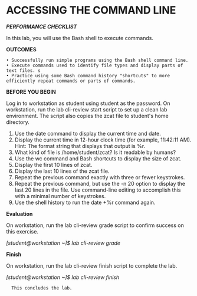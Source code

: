 # ACCESSING THE COMMAND LINE #

***PERFORMANCE CHECKLIST***

In this lab, you will use the Bash shell to execute commands. 

**OUTCOMES**

    • Successfully run simple programs using the Bash shell command line. 
    • Execute commands used to identify file types and display parts of text files. s
    • Practice using some Bash command history "shortcuts" to more efficiently repeat commands or parts of commands.
    
 **BEFORE YOU BEGIN**
 
   Log in to workstation as student using student as the password. 
    On workstation, run the lab cli-review start script to set up a clean lab environment. 
    The script also copies the zcat file to student's home directory. 

1. Use the date command to display the current time and date.
2. Display the current time in 12-hour clock time (for example, 11:42:11 AM). Hint: The format string that displays that output is %r.
3. What kind of file is /home/student/zcat? Is it readable by humans?
4. Use the wc command and Bash shortcuts to display the size of zcat.
5. Display the first 10 lines of zcat.
6. Display the last 10 lines of the zcat file.
7. Repeat the previous command exactly with three or fewer keystrokes.
8. Repeat the previous command, but use the -n 20 option to display the last 20 lines in the file.
   Use command-line editing to accomplish this with a minimal number of keystrokes.
9. Use the shell history to run the date +%r command again.
   
 **Evaluation**
   
   On workstation, run the lab cli-review grade script to confirm success on this exercise.
 
 *[student@workstation ~]$ lab cli-review grade*
 
 **Finish**
 
   On workstation, run the lab cli-review finish script to complete the lab.
 
 *[student@workstation ~]$ lab cli-review finish* 
      
      This concludes the lab.
